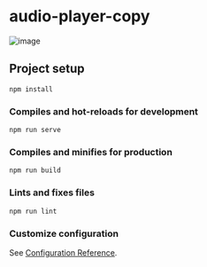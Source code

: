 # audio-player-copy

![image](https://user-images.githubusercontent.com/103760832/201960539-189cedc8-fcaf-49ff-a8fe-989c80fd683d.png)




## Project setup
```
npm install
```

### Compiles and hot-reloads for development
```
npm run serve
```

### Compiles and minifies for production
```
npm run build
```

### Lints and fixes files
```
npm run lint
```

### Customize configuration
See [Configuration Reference](https://cli.vuejs.org/config/).
